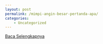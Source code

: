 ```yaml
---
layout: post
permalink: /mimpi-angin-besar-pertanda-apa/
categories:
    - Uncategorized
---
```


[Baca Selengkapnya](/05)